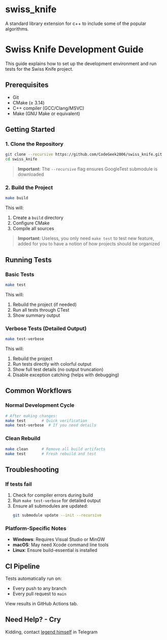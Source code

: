 # swiss_knife
A standard library extension for c++ to include some of the popular algorithms.

# Swiss Knife Development Guide

This guide explains how to set up the development environment and run tests for the Swiss Knife project.

## Prerequisites

- Git
- CMake (≥ 3.14)
- C++ compiler (GCC/Clang/MSVC)
- Make (GNU Make or equivalent)

## Getting Started

### 1. Clone the Repository

```bash
git clone --recursive https://github.com/CodeGeek2006/swiss_knife.git
cd swiss_knife
```

> **Important**: The `--recursive` flag ensures GoogleTest submodule is downloaded

### 2. Build the Project

```bash
make build
```

This will:
1. Create a `build` directory
2. Configure CMake
3. Compile all sources

> **Important**: Useless, you only need `make test` to test new feature, added for you to have a notion of how projects should be organized

## Running Tests

### Basic Tests

```bash
make test
```

This will:
1. Rebuild the project (if needed)
2. Run all tests through CTest
3. Show summary output

### Verbose Tests (Detailed Output)

```bash
make test-verbose
```

This will:
1. Rebuild the project
2. Run tests directly with colorful output
3. Show full test details (no output truncation)
4. Disable exception catching (helps with debugging)

## Common Workflows

### Normal Development Cycle

```bash
# After making changes:
make test       # Quick verification
make test-verbose  # If you need details
```

### Clean Rebuild

```bash
make clean      # Remove all build artifacts
make test       # Fresh rebuild and test
```

## Troubleshooting

### If tests fail

1. Check for compiler errors during build
2. Run `make test-verbose` for detailed output
3. Ensure all submodules are updated:
   ```bash
   git submodule update --init --recursive
   ```

### Platform-Specific Notes

- **Windows**: Requires Visual Studio or MinGW
- **macOS**: May need Xcode command line tools
- **Linux**: Ensure build-essential is installed

## CI Pipeline

Tests automatically run on:
- Every push to any branch
- Every pull request to `main`

View results in GitHub Actions tab.

## Need Help? - Cry

Kidding, contact [legend himself]('t.me/shiroyash_a') in Telegram
